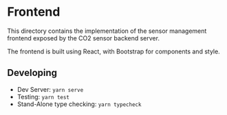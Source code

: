 # Frontend

This directory contains the implementation of the sensor management frontend
exposed by the CO2 sensor backend server.

The frontend is built using React, with Bootstrap for components and style.

## Developing

* Dev Server: `yarn serve`
* Testing: `yarn test`
* Stand-Alone type checking: `yarn typecheck`